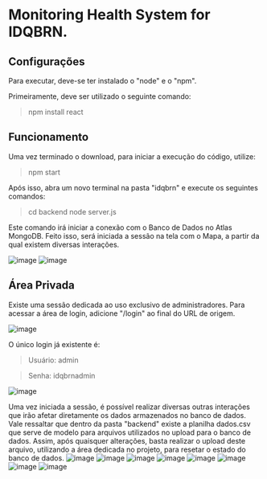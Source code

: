 
# Monitoring Health System for IDQBRN.

## Configurações
Para executar, deve-se ter instalado o "node" e o "npm".

Primeiramente, deve ser utilizado o seguinte comando:
> npm install react

## Funcionamento
Uma vez terminado o download, para iniciar a execução do código, utilize:
> npm start

Após isso, abra um novo terminal na pasta "idqbrn" e execute os seguintes comandos:
> cd backend
> node server.js

Este comando irá iniciar a conexão com o Banco de Dados no Atlas MongoDB.
Feito isso, será iniciada a sessão na tela com o Mapa, a partir da qual existem diversas interações.

![image](https://user-images.githubusercontent.com/74505147/172268799-6deba692-472b-467e-8f96-fbf7e350b93a.png)
![image](https://user-images.githubusercontent.com/74505147/172268819-ca692de3-35b8-4164-8566-667564f15c70.png)


## Área Privada
Existe uma sessão dedicada ao uso exclusivo de administradores.
Para acessar a área de login, adicione "/login" ao final do URL de origem.

![image](https://user-images.githubusercontent.com/74505147/172268871-f1b6d041-67f0-450f-aa16-ba119e929f47.png)

O único login já existente é:

>Usuário: admin

>Senha: idqbrnadmin

![image](https://user-images.githubusercontent.com/74505147/172268910-cfe72da7-bb8f-4002-b1c1-004a3575a89c.png)

Uma vez iniciada a sessão, é possível realizar diversas outras interações que irão afetar diretamente os dados armazenados no banco de dados.
Vale ressaltar que dentro da pasta "backend" existe a planilha dados.csv que serve de modelo para arquivos utilizados no upload para o banco de dados.
Assim, após quaisquer alterações, basta realizar o upload deste arquivo, utilizando a área dedicada no projeto, para resetar o estado do banco de dados.
![image](https://user-images.githubusercontent.com/74505147/172268946-004461e1-3db1-45aa-8e06-077d5e013ac7.png)
![image](https://user-images.githubusercontent.com/74505147/172269016-75b7856e-dcf4-4e68-8089-79181a7688c2.png)
![image](https://user-images.githubusercontent.com/74505147/172269047-fc45a4eb-b568-47ee-a8aa-0f31ba3ff4a2.png)
![image](https://user-images.githubusercontent.com/74505147/172269099-07747de2-9335-45e9-ac40-13905c5ba838.png)
![image](https://user-images.githubusercontent.com/74505147/172269134-bdfdf33b-8439-4a4e-b519-9285673fb22b.png)
![image](https://user-images.githubusercontent.com/74505147/172269215-a77ec6b9-b10a-47ba-8fdd-7ba8bedff30f.png)
![image](https://user-images.githubusercontent.com/74505147/172269245-5764448a-de5f-4ebd-932f-2cd97abae2ff.png)
![image](https://user-images.githubusercontent.com/74505147/172269273-acd5c639-2388-4ce2-b620-d5766071a87f.png)
